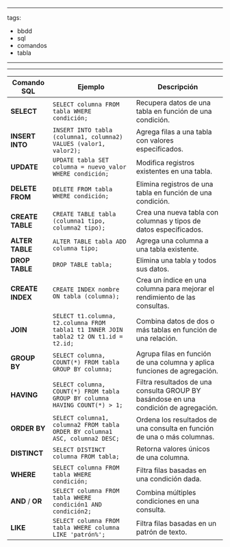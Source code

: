 
---
tags:
  - bbdd
  - sql
  - comandos
  - tabla
---

---

| Comando SQL      | Ejemplo                                                                               | Descripción                                                                          |
| ---------------- | ------------------------------------------------------------------------------------- | ------------------------------------------------------------------------------------ |
| **SELECT**       | `SELECT columna FROM tabla WHERE condición;`                                          | Recupera datos de una tabla en función de una condición.                             |
| **INSERT INTO**  | `INSERT INTO tabla (columna1, columna2) VALUES (valor1, valor2);`                     | Agrega filas a una tabla con valores especificados.                                  |
| **UPDATE**       | `UPDATE tabla SET columna = nuevo_valor WHERE condición;`                             | Modifica registros existentes en una tabla.                                          |
| **DELETE FROM**  | `DELETE FROM tabla WHERE condición;`                                                  | Elimina registros de una tabla en función de una condición.                          |
| **CREATE TABLE** | `CREATE TABLE tabla (columna1 tipo, columna2 tipo);`                                  | Crea una nueva tabla con columnas y tipos de datos especificados.                    |
| **ALTER TABLE**  | `ALTER TABLE tabla ADD columna tipo;`                                                 | Agrega una columna a una tabla existente.                                            |
| **DROP TABLE**   | `DROP TABLE tabla;`                                                                   | Elimina una tabla y todos sus datos.                                                 |
| **CREATE INDEX** | `CREATE INDEX nombre ON tabla (columna);`                                             | Crea un índice en una columna para mejorar el rendimiento de las consultas.          |
| **JOIN**         | `SELECT t1.columna, t2.columna FROM tabla1 t1 INNER JOIN tabla2 t2 ON t1.id = t2.id;` | Combina datos de dos o más tablas en función de una relación.                        |
| **GROUP BY**     | `SELECT columna, COUNT(*) FROM tabla GROUP BY columna;`                               | Agrupa filas en función de una columna y aplica funciones de agregación.             |
| **HAVING**       | `SELECT columna, COUNT(*) FROM tabla GROUP BY columna HAVING COUNT(*) > 1;`           | Filtra resultados de una consulta GROUP BY basándose en una condición de agregación. |
| **ORDER BY**     | `SELECT columna1, columna2 FROM tabla ORDER BY columna1 ASC, columna2 DESC;`          | Ordena los resultados de una consulta en función de una o más columnas.              |
| **DISTINCT**     | `SELECT DISTINCT columna FROM tabla;`                                                 | Retorna valores únicos de una columna.                                               |
| **WHERE**        | `SELECT columna FROM tabla WHERE condición;`                                          | Filtra filas basadas en una condición dada.                                          |
| **AND** / **OR** | `SELECT columna FROM tabla WHERE condición1 AND condición2;`                          | Combina múltiples condiciones en una consulta.                                       |
| **LIKE**         | `SELECT columna FROM tabla WHERE columna LIKE 'patrón%';`                             | Filtra filas basadas en un patrón de texto.                                          |
